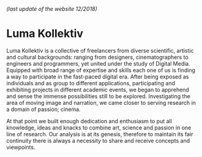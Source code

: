 _(last update of the website 12/2018)_

# Luma Kollektiv
Luma Kollektiv is a collective of freelancers from diverse scientific, artistic and cultural backgrounds: ranging from designers, cinematographers to engineers and programmers, yet united under the study of Digital Media. Equipped with broad range of expertise and skills each one of us is finding a way to participate in the fast-paced digital era. After being exposed as individuals and as group to different applications, participating and exhibiting projects in different academic events, we began to apprehend and sense the immense possibilities still to be explored. Investigating the area of moving image and narration, we came closer to serving research in a domain of passion; cinema.

At that point we built enough dedication and enthusiasm to put all knowledge, ideas and knacks to combine art, science and passion in one line of research. Our analysis is at its genesis, therefore to maintain its fair continuity there is always a necessity to share and receive concepts and viewpoints.
